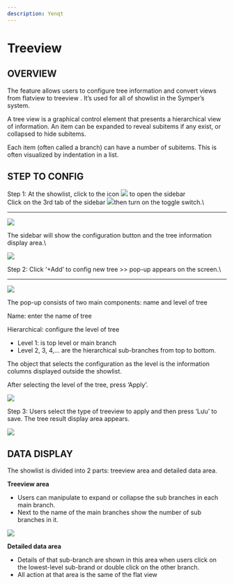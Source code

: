 ```yaml
---
description: Yenqt
---
```


# Treeview

## **OVERVIEW**

The feature allows users to configure tree information and convert views from flatview to treeview . It’s used for all of showlist in the Symper’s system.

A tree view is a graphical control element that presents a hierarchical view of information. An item can be expanded to reveal subitems if any exist, or collapsed to hide subitems.

Each item (often called a branch) can have a number of subitems. This is often visualized by indentation in a list.

## **STEP TO CONFIG**

Step 1: At the showlist, click to the icon ![](https://lh5.googleusercontent.com/miiuWwq-YrDRyrdBPiNg7S\_xR60JVI90L9lK8I0y6E\_hgDiiVpcpfltPz9LsGOTsEjZn1h9L5-aFF6qNeAqzMsP8HpUILKy6ET-VMiaBUjg4OxVAw4UEatD82sg5BEHCFB7xV7P1) to open the sidebar\
Click on the 3rd tab of the sidebar ![](https://lh3.googleusercontent.com/jr5t7nlUjNLueoWt5e9g4s50578IxOW4TjZ4qeIzkSrJTjHFkq5tupcniudmdPjEYzAcfaEdTSeUWxYICXxa1AmRbcA-fAQzTyJpuHZlMSzXMSeGxWB-inf27\_h5AO0HY1PErN1B)then turn on the toggle switch.\
****

![](https://lh5.googleusercontent.com/Hb9w2OcecNI\_GVzQEmqq\_UyVTiJ5GFC-CC6\_hMgoa5JoJV5H5NdRT9L2BduY9pODMYR2E1C1ntsM8OW8i90sGMhlOPhtOsLy5-83TuwcKaMKuW40umAaNzMkWH-paGCxuIAiUtii)

The sidebar will show the configuration button and the tree information display area.\


![](https://lh3.googleusercontent.com/tfR3oURm-IT4ZiQNksTldykaZujD5ZnePpYvdtAOpY4aYiTROzakGhSoD\_zrmJlAZqilT-MPLHMt1pDe1B44ycjnCnsmfo\_PgCqRb-Q40u6SO30M4Gv75oHPc5I8-nlIY\_E8shRx)

Step 2: Click ‘+Add’ to config new tree >> pop-up appears on the screen.\
****

![](https://lh4.googleusercontent.com/KtP15KDCSOLjKFDFq4-Zkg7ghQcGue\_v5wTTC30o5AHin4Pjt8fKbHzLSE6GWZcrzbiQ0fLVDjR3tb979xqrdoKAtypVo9-U7NMSkGrIsJIrUpGhjjahqvUMoD5O9QxtBzN6CuNL)

The pop-up consists of two main components: name and level of tree

Name: enter the name of tree

Hierarchical: configure the level of tree

* Level 1: is top level or main branch
* Level 2, 3, 4,... are the hierarchical sub-branches from top to bottom.

The object that selects the configuration as the level is the information columns displayed outside the showlist.

After selecting the level of the tree, press ‘Apply’.

![](https://lh4.googleusercontent.com/nrxbhfQwKewzihkLQ3E74-hG0Jg2ZxN4TNtnSeRAWGkwqi1sSokZge9s5526XC04fpLgmAN879TX2dpODYBJOb-3RY7pBSC66l-l-43hfwqGjAh0YN2YsRjq267Vp0GnBm4Z\_ucr)

Step 3: Users select the type of treeview to apply and then press ‘Lưu’ to save. The tree result display area appears.

![](https://lh6.googleusercontent.com/Fpf-7dd8h0bEZvEAt4-UuVi3BscVI3KumJcHUOOvbo-v2X9lmvDblNJXATQAu-J7wFkWgKYTFwy3JI2W9MsYQ9ZTdcrpSLO9thjZSwKFpoQixnIUfSN7mevch-RzFJ6uw--b2FJy)

## **DATA DISPLAY**

The showlist is divided into 2 parts: treeview area and detailed data area.

**Treeview area**

* Users can manipulate to expand or collapse the sub branches in each main branch.
* Next to the name of the main branches show the number of sub branches in it.

![](https://lh5.googleusercontent.com/i74CmcAmBQL\_S17DhQ1iSzNJp5LSRGJ0I96PBLg3ohkvhdBQ9q2a8J1BL8GAU00oeQ\_GrLTyEnQfeoXMNgjAi2Qivz9pBrrFrpi4S5eutNe0mULJPSXME2mRgxuum\_BbYDrdPT2b)

**Detailed data area**&#x20;

* Details of that sub-branch are shown in this area when users click on the lowest-level sub-brand or double click on the other branch.
* All action at that area is the same of the flat view
